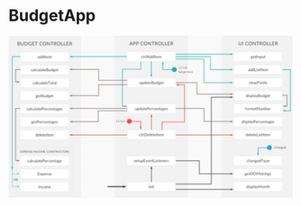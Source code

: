 # BudgetApp
![Image of architecture](https://github.com/thanhz/BudgetApp/blob/master/Architecture.PNG)
